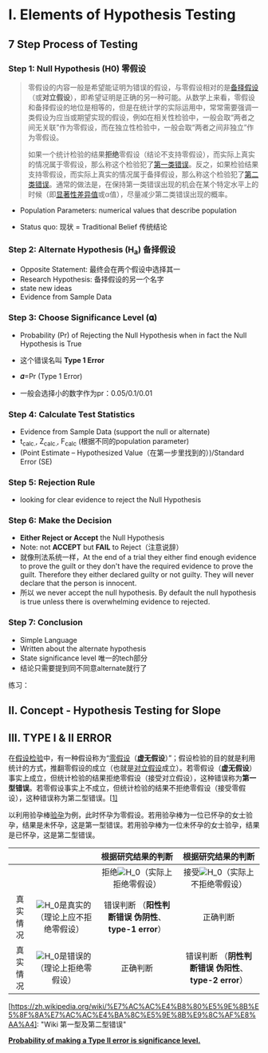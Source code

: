 # I. Elements of Hypothesis Testing

## 7 Step Process of Testing

### Step 1: Null Hypothesis (H0) 零假设

> 零假设的内容一般是希望能证明为错误的假设，与零假设相对的是[备择假设](https://zh.wikipedia.org/w/index.php?title=备择假设&action=edit&redlink=1)（或**对立假设**），即希望证明是正确的另一种可能。从数学上来看，零假设和备择假设的地位是相等的，但是在统计学的实际运用中，常常需要强调一类假设为应当或期望实现的假设，例如在相关性检验中，一般会取“两者之间无关联”作为零假设，而在独立性检验中，一般会取“两者之间非独立”作为零假设。
>
> 如果一个统计检验的结果**拒绝**零假设（结论不支持零假设），而实际上真实的情况属于零假设，那么称这个检验犯了[第一类错误](https://zh.wikipedia.org/wiki/第一类错误)。反之，如果检验结果支持零假设，而实际上真实的情况属于备择假设，那么称这个检验犯了[第二类错误](https://zh.wikipedia.org/wiki/第二类错误)。通常的做法是，在保持第一类错误出现的机会在某个特定水平上的时候（即[显著性差异值](https://zh.wikipedia.org/wiki/显著性差异)或α值），尽量减少第二类错误出现的概率。
>
> [https://zh.wikipedia.org/wiki/%E9%9B%B6%E5%81%87%E8%AE%BE]: 	"Wiki"

- Population Parameters: numerical values that describe population

- Status quo: 现状 = Traditional Belief 传统结论

### Step 2: Alternate Hypothesis (H<sub>a</sub>) 备择假设

- Opposite Statement: 最终会在两个假设中选择其一	
- Research Hypothesis: 备择假设的另一个名字
- state new ideas
- Evidence from Sample Data

### Step 3: Choose Significance Level (𝛂)

- Probability (Pr) of Rejecting the Null Hypothesis when in fact the Null Hypothesis is True

- 这个错误名叫 **Type 1 Error**

- **𝛼**=Pr (Type 1 Error)

- 一般会选择小的数字作为pr：0.05/0.1/0.01

### Step 4: Calculate Test Statistics

- Evidence from Sample Data (support the null or alternate)
- t<sub>calc.</sub>, Z<sub>calc.</sub>, F<sub>calc</sub> (根据不同的population parameter)
- (Point Estimate – Hypothesized Value（在第一步里找到的）)/Standard Error (SE)

### Step 5: Rejection Rule

- looking for clear evidence to reject the Null Hypothesis

### Step 6: Make the Decision

- **Either Reject or Accept** the Null Hypothesis
- Note: not **ACCEPT** but **FAIL** to Reject（注意说辞）
- 就像刑法系统一样，At the end of a trial they either find enough evidence to prove the guilt or they don't have the required evidence to prove the guilt. Therefore they either declared guilty or not guilty. They will never declare that the person is innocent.
- 所以 we never accept the null hypothesis. By default the null hypothesis is true unless there is overwhelming evidence to rejected. 

### Step 7: Conclusion

- Simple Language
- Written about the alternate hypothesis
- State significance level 唯一的tech部分
- 结论只需要提到同不同意alternate就行了

练习：



## II. Concept - Hypothesis Testing for Slope

## III. TYPE I & II ERROR

在[假设检验](https://zh.wikipedia.org/wiki/假设检验)中，有一种假设称为“[零假设](https://zh.wikipedia.org/wiki/零假设)（**虚无假设**）”；假设检验的目的就是利用统计的方式，推翻零假设的成立（也就是[对立假设](https://zh.wikipedia.org/w/index.php?title=對立假設&action=edit&redlink=1)成立）。若零假设（**虚无假设**）事实上成立，但统计检验的结果拒绝零假设（接受对立假设），这种错误称为**第一型错误**。若零假设事实上不成立，但统计检验的结果不拒绝零假设（接受零假设），这种错误称为第二型错误。[[1\]](https://zh.wikipedia.org/wiki/第一型及第二型錯誤#cite_note-1)

以利用验孕棒[验孕](https://zh.wikipedia.org/wiki/妊娠试验)为例，此时怀孕为零假设。若用验孕棒为一位已怀孕的女士验孕，结果是未怀孕，这是第一型错误。若用验孕棒为一位未怀孕的女士验孕，结果是已怀孕，这是第二型错误。

|          |                                                              |                      根据研究结果的判断                      |                      根据研究结果的判断                      |
| :------: | :----------------------------------------------------------: | :----------------------------------------------------------: | :----------------------------------------------------------: |
|          |                                                              | 拒绝![H_0](https://wikimedia.org/api/rest_v1/media/math/render/svg/43910602a221b7a4c373791f94793e3008622070)（实际上拒绝零假设） | 接受![H_0](https://wikimedia.org/api/rest_v1/media/math/render/svg/43910602a221b7a4c373791f94793e3008622070)（实际上不拒绝零假设） |
| 真实情况 | ![H_0](https://wikimedia.org/api/rest_v1/media/math/render/svg/43910602a221b7a4c373791f94793e3008622070)是真实的（理论上应不拒绝零假设） |  错误判断 （**阳性判断错误** **伪阴性**、**type-1 error**）  |                           正确判断                           |
| 真实情况 | ![H_0](https://wikimedia.org/api/rest_v1/media/math/render/svg/43910602a221b7a4c373791f94793e3008622070)是错误的（理论上拒绝零假设） |                           正确判断                           |  错误判断 （**阴性判断错误** **伪阳性**、**type-2 error**）  |

[https://zh.wikipedia.org/wiki/%E7%AC%AC%E4%B8%80%E5%9E%8B%E5%8F%8A%E7%AC%AC%E4%BA%8C%E5%9E%8B%E9%8C%AF%E8%AA%A4]: 	"Wiki 第一型及第二型错误"

**<u>Probability of making a Type II error is significance level.</u>**

